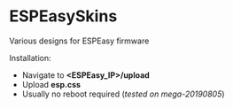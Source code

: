 # ESPEasySkins
Various designs for ESPEasy firmware

Installation:

* Navigate to **<ESPEasy_IP>/upload**
* Upload **esp.css**
* Usually no reboot required (*tested on mega-20190805*)
